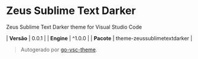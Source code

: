 # Zeus Sublime Text Darker

Zeus Sublime Text Darker theme for Visual Studio Code

| **Versão** | 0.0.1 |
| **Engine** | ^1.0.0 |
| **Pacote** | theme-zeussublimetextdarker |

> Autogerado por [go-vsc-theme](https://github.com/natalbu/go-vsc-theme).
